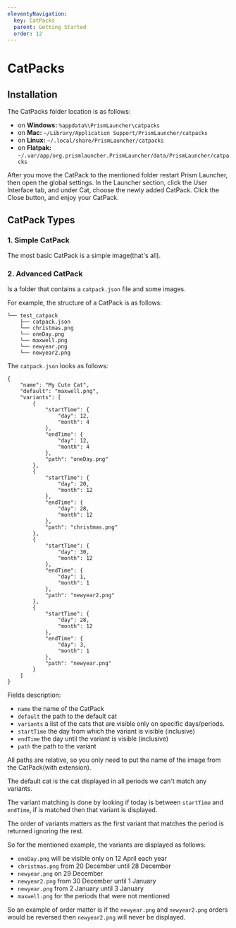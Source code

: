 ```yaml
---
eleventyNavigation:
  key: CatPacks
  parent: Getting Started
  order: 12
---
```


# CatPacks

## Installation

The CatPacks folder location is as follows:

- on **Windows:** `%appdata%\PrismLauncher\catpacks`
- on **Mac:** `~/Library/Application Support/PrismLauncher/catpacks`
- on **Linux:** `~/.local/share/PrismLauncher/catpacks`
- on **Flatpak:** `~/.var/app/org.prismlauncher.PrismLauncher/data/PrismLauncher/catpacks`

After you move the CatPack to the mentioned folder restart Prism Launcher, then open the global settings.
In the Launcher section, click the User Interface tab, and under Cat, choose the newly added CatPack.
Click the Close button, and enjoy your CatPack.

## CatPack Types

### 1. Simple CatPack

The most basic CatPack is a simple image(that's all).

### 2. Advanced CatPack

Is a folder that contains a `catpack.json` file and some images.

For example, the structure of a CatPack is as follows:

```
└── test_catpack
    ├── catpack.json
    └── christmas.png
    └── oneDay.png
    └── maxwell.png
    └── newyear.png
    └── newyear2.png
```

The `catpack.json` looks as follows:

```
{
    "name": "My Cute Cat",
    "default": "maxwell.png",
    "variants": [
        {
            "startTime": {
                "day": 12,
                "month": 4
            },
            "endTime": {
                "day": 12,
                "month": 4
            },
            "path": "oneDay.png"
        },
        {
            "startTime": {
                "day": 20,
                "month": 12
            },
            "endTime": {
                "day": 28,
                "month": 12
            },
            "path": "christmas.png"
        },
        {
            "startTime": {
                "day": 30,
                "month": 12
            },
            "endTime": {
                "day": 1,
                "month": 1
            },
            "path": "newyear2.png"
        },
        {
            "startTime": {
                "day": 28,
                "month": 12
            },
            "endTime": {
                "day": 3,
                "month": 1
            },
            "path": "newyear.png"
        }
    ]
}
```

Fields description:

- `name` the name of the CatPack
- `default` the path to the default cat
- `variants` a list of the cats that are visible only on specific days/periods.
- `startTime` the day from which the variant is visible (inclusive)
- `endTime` the day until the variant is visible (inclusive)
- `path` the path to the variant

All paths are relative, so you only need to put the name of the image from the CatPack(with extension).

The default cat is the cat displayed in all periods we can't match any variants.

The variant matching is done by looking if today is between `startTime` and `endTime`, if is matched then that variant is displayed.

The order of variants matters as the first variant that matches the period is returned ignoring the rest.

So for the mentioned example, the variants are displayed as follows:

- `oneDay.png` will be visible only on 12 April each year
- `christmas.png` from 20 December until 28 December
- `newyear.png` on 29 December
- `newyear2.png` from 30 December until 1 January
- `newyear.png` from 2 January until 3 January
- `maxwell.png` for the periods that were not mentioned

So an example of order matter is if the `newyear.png` and `newyear2.png` orders would be reversed then `newyear2.png` will never be displayed.
